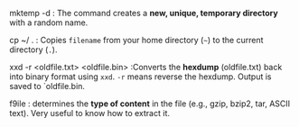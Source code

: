 mktemp -d : The command creates a **new, unique, temporary directory** with a random name.

cp ~/<filename> .   : Copies `filename` from your home directory (`~`) to the current directory (`.`).

xxd -r <oldfile.txt> <oldfile.bin> :Converts the **hexdump** (oldfile.txt) back into binary format using `xxd`. `-r` means reverse the hexdump. Output is saved to `oldfile.bin.
 
f9ile <filename> : determines the **type of content** in the file (e.g., gzip, bzip2, tar, ASCII text). Very useful to know how to extract it.





